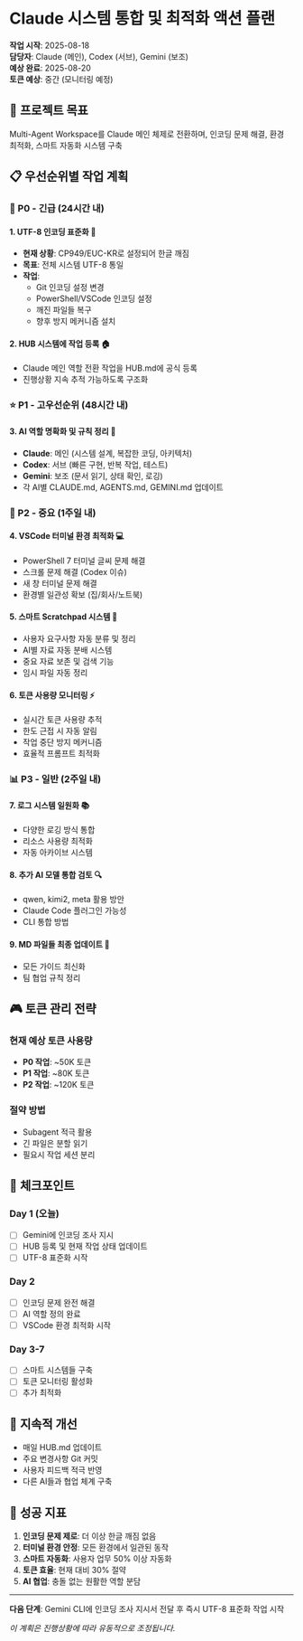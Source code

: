 # Claude 시스템 통합 및 최적화 액션 플랜

**작업 시작**: 2025-08-18  
**담당자**: Claude (메인), Codex (서브), Gemini (보조)  
**예상 완료**: 2025-08-20  
**토큰 예상**: 중간 (모니터링 예정)

## 🎯 프로젝트 목표

Multi-Agent Workspace를 Claude 메인 체제로 전환하며, 인코딩 문제 해결, 환경 최적화, 스마트 자동화 시스템 구축

## 📋 우선순위별 작업 계획

### 🚨 P0 - 긴급 (24시간 내)

#### 1. UTF-8 인코딩 표준화 📝
- **현재 상황**: CP949/EUC-KR로 설정되어 한글 깨짐
- **목표**: 전체 시스템 UTF-8 통일
- **작업**:
  - Git 인코딩 설정 변경
  - PowerShell/VSCode 인코딩 설정
  - 깨진 파일들 복구
  - 향후 방지 메커니즘 설치

#### 2. HUB 시스템에 작업 등록 🏠
- Claude 메인 역할 전환 작업을 HUB.md에 공식 등록
- 진행상황 지속 추적 가능하도록 구조화

### ⭐ P1 - 고우선순위 (48시간 내)

#### 3. AI 역할 명확화 및 규칙 정리 🤖
- **Claude**: 메인 (시스템 설계, 복잡한 코딩, 아키텍처)
- **Codex**: 서브 (빠른 구현, 반복 작업, 테스트)  
- **Gemini**: 보조 (문서 읽기, 상태 확인, 로깅)
- 각 AI별 CLAUDE.md, AGENTS.md, GEMINI.md 업데이트

### 🔧 P2 - 중요 (1주일 내)

#### 4. VSCode 터미널 환경 최적화 💻
- PowerShell 7 터미널 글씨 문제 해결
- 스크롤 문제 해결 (Codex 이슈)
- 새 창 터미널 문제 해결
- 환경별 일관성 확보 (집/회사/노트북)

#### 5. 스마트 Scratchpad 시스템 🧠
- 사용자 요구사항 자동 분류 및 정리
- AI별 자료 자동 분배 시스템
- 중요 자료 보존 및 검색 기능
- 임시 파일 자동 정리

#### 6. 토큰 사용량 모니터링 ⚡
- 실시간 토큰 사용량 추적
- 한도 근접 시 자동 알림
- 작업 중단 방지 메커니즘
- 효율적 프롬프트 최적화

### 📊 P3 - 일반 (2주일 내)

#### 7. 로그 시스템 일원화 📚
- 다양한 로깅 방식 통합
- 리소스 사용량 최적화
- 자동 아카이브 시스템

#### 8. 추가 AI 모델 통합 검토 🔍
- qwen, kimi2, meta 활용 방안
- Claude Code 플러그인 가능성
- CLI 통합 방법

#### 9. MD 파일들 최종 업데이트 📝
- 모든 가이드 최신화
- 팀 협업 규칙 정리

## 🎮 토큰 관리 전략

### 현재 예상 토큰 사용량
- **P0 작업**: ~50K 토큰
- **P1 작업**: ~80K 토큰  
- **P2 작업**: ~120K 토큰

### 절약 방법
- Subagent 적극 활용
- 긴 파일은 분할 읽기
- 필요시 작업 세션 분리

## 📍 체크포인트

### Day 1 (오늘)
- [ ] Gemini에 인코딩 조사 지시
- [ ] HUB 등록 및 현재 작업 상태 업데이트
- [ ] UTF-8 표준화 시작

### Day 2 
- [ ] 인코딩 문제 완전 해결
- [ ] AI 역할 정의 완료
- [ ] VSCode 환경 최적화 시작

### Day 3-7
- [ ] 스마트 시스템들 구축
- [ ] 토큰 모니터링 활성화
- [ ] 추가 최적화

## 🔄 지속적 개선

- 매일 HUB.md 업데이트
- 주요 변경사항 Git 커밋
- 사용자 피드백 적극 반영
- 다른 AI들과 협업 체계 구축

## 🎯 성공 지표

1. **인코딩 문제 제로**: 더 이상 한글 깨짐 없음
2. **터미널 환경 안정**: 모든 환경에서 일관된 동작
3. **스마트 자동화**: 사용자 업무 50% 이상 자동화
4. **토큰 효율**: 현재 대비 30% 절약
5. **AI 협업**: 충돌 없는 원활한 역할 분담

---

**다음 단계**: Gemini CLI에 인코딩 조사 지시서 전달 후 즉시 UTF-8 표준화 작업 시작

*이 계획은 진행상황에 따라 유동적으로 조정됩니다.*